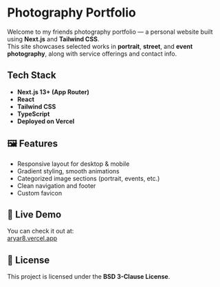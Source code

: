 # Photography Portfolio

Welcome to my friends photography portfolio — a personal website built using **Next.js** and **Tailwind CSS**.  
This site showcases selected works in **portrait**, **street**, and **event photography**, along with service offerings and contact info.

## Tech Stack

- **Next.js 13+ (App Router)**
- **React**
- **Tailwind CSS**
- **TypeScript**
- **Deployed on Vercel**


## 🖼️ Features

- Responsive layout for desktop & mobile
- Gradient styling, smooth animations
- Categorized image sections (portrait, events, etc.)
- Clean navigation and footer
- Custom favicon

## 📸 Live Demo

You can check it out at:  
[aryar8.vercel.app](https://aryar8.vercel.app)

## 📜 License

This project is licensed under the **BSD 3-Clause License**.  